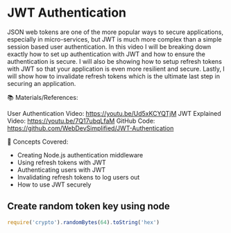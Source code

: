 # JWT Authentication 

JSON web tokens are one of the more popular ways to secure applications, especially in micro-services, but JWT is much more complex than a simple session based user authentication. In this video I will be breaking down exactly how to set up authentication with JWT and how to ensure the authentication is secure. I will also be showing how to setup refresh tokens with JWT so that your application is even more resilient and secure. Lastly, I will show how to invalidate refresh tokens which is the ultimate last step in securing an application.


📚 Materials/References:

User Authentication Video: https://youtu.be/Ud5xKCYQTjM
JWT Explained Video: https://youtu.be/7Q17ubqLfaM
GitHub Code: https://github.com/WebDevSimplified/JWT-Authentication


🧠 Concepts Covered:

- Creating Node.js authentication middleware
- Using refresh tokens with JWT
- Authenticating users with JWT
- Invalidating refresh tokens to log users out
- How to use JWT securely

## Create random token key using node

```js
require('crypto').randomBytes(64).toString('hex')
```

